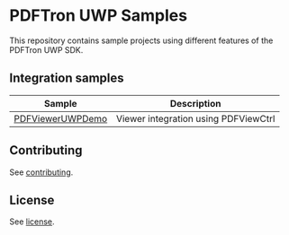 # PDFTron UWP Samples

This repository contains sample projects using different features of the PDFTron UWP SDK.

## Integration samples

| Sample | Description |
|--|--|
|[PDFViewerUWPDemo](./PDFViewerUWPDemo)| Viewer integration using PDFViewCtrl


## Contributing

See [contributing](./CONTRIBUTING.md).

## License

See [license](./LICENSE).